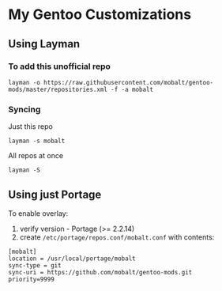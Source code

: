 My Gentoo Customizations
==========================

Using Layman
--------------
### To add this unofficial repo
```
layman -o https://raw.githubusercontent.com/mobalt/gentoo-mods/master/repositories.xml -f -a mobalt
```
### Syncing
Just this repo
```
layman -s mobalt
```

All repos at once
```
layman -S
```

Using just Portage
--------------------
To enable overlay:
1. verify version - Portage (>= 2.2.14)
2. create `/etc/portage/repos.conf/mobalt.conf` with contents:

```
[mobalt]
location = /usr/local/portage/mobalt
sync-type = git
sync-uri = https://github.com/mobalt/gentoo-mods.git
priority=9999
```
